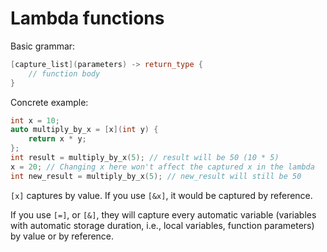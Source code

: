 # Lambda functions

Basic grammar:

```cpp
[capture_list](parameters) -> return_type {
    // function body
}
```

Concrete example:

```cpp
int x = 10;
auto multiply_by_x = [x](int y) {
    return x * y;
};
int result = multiply_by_x(5); // result will be 50 (10 * 5)
x = 20; // Changing x here won't affect the captured x in the lambda
int new_result = multiply_by_x(5); // new_result will still be 50
```

`[x]` captures by value.
If you use `[&x]`, it would be captured by reference.

If you use `[=]`, or `[&]`, they will capture every automatic variable
(variables with automatic storage duration, i.e., local variables, function
parameters) by value or by reference.
